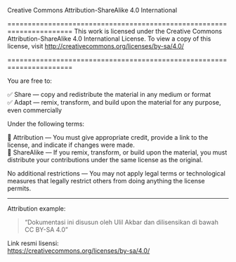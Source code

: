 Creative Commons Attribution-ShareAlike 4.0 International

======================================================================
This work is licensed under the Creative Commons Attribution-ShareAlike 4.0 International License.
To view a copy of this license, visit http://creativecommons.org/licenses/by-sa/4.0/

======================================================================

You are free to:

✅ Share — copy and redistribute the material in any medium or format  
✅ Adapt — remix, transform, and build upon the material for any purpose, even commercially

Under the following terms:

📌 Attribution — You must give appropriate credit, provide a link to the license, and indicate if changes were made.  
📌 ShareAlike — If you remix, transform, or build upon the material, you must distribute your contributions under the same license as the original.

No additional restrictions — You may not apply legal terms or technological measures that legally restrict others from doing anything the license permits.

---

Attribution example:  
> “Dokumentasi ini disusun oleh Ulil Akbar dan dilisensikan di bawah CC BY-SA 4.0”

Link resmi lisensi:  
https://creativecommons.org/licenses/by-sa/4.0/